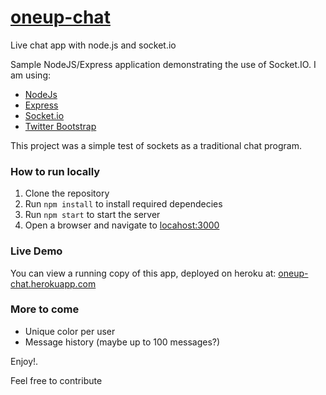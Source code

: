 # [oneup-chat](http://oneup-chat.herokuapp.com/)
Live chat app with node.js and socket.io

Sample NodeJS/Express application demonstrating the use of Socket.IO. I am using:

* [NodeJs](https://nodejs.org/en/)
* [Express](https://expressjs.com/)
* [Socket.io](http://socket.io/)
* [Twitter Bootstrap](https://getbootstrap.com)

This project was a simple test of sockets as a traditional chat program.

### How to run locally
1. Clone the repository
2. Run `npm install` to install required dependecies
3. Run `npm start` to start the server
4. Open a browser and navigate to [locahost:3000](http://localhost:3000)

### Live Demo
You can view a running copy of this app, deployed on heroku at: [oneup-chat.herokuapp.com](https://oneup-chat.herokuapp.com)

### More to come

* Unique color per user
* Message history (maybe up to 100 messages?)

Enjoy!.

Feel free to contribute
